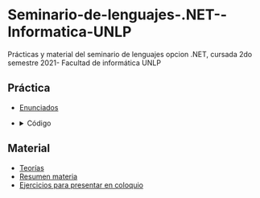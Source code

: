 # Seminario-de-lenguajes-.NET--Informatica-UNLP
Prácticas y material del seminario de lenguajes opcion .NET, cursada 2do semestre 2021- Facultad de informática UNLP

## Práctica ##
* [Enunciados](https://github.com/ssofiaavila/Seminario-de-lenguajes-.NET--Informatica-UNLP/tree/main/Enunciados)
* <details>
  <summary> Código </summary>
  
  * [Práctica 1](https://github.com/ssofiaavila/Seminario-de-lenguajes-.NET--Informatica-UNLP/blob/main/Pr%C3%A1cticas/Practica1.cs)
  * [Práctica 2](https://github.com/ssofiaavila/Seminario-de-lenguajes-.NET--Informatica-UNLP/blob/main/Pr%C3%A1cticas/Practica2.cs)
  * [Práctica 3](https://github.com/ssofiaavila/Seminario-de-lenguajes-.NET--Informatica-UNLP/blob/main/Pr%C3%A1cticas/Practica3.cs)
  * [Práctica 4](https://github.com/ssofiaavila/Seminario-de-lenguajes-.NET--Informatica-UNLP/blob/main/Pr%C3%A1cticas/Practica4.cs)
  * [Práctica 5](https://github.com/ssofiaavila/Seminario-de-lenguajes-.NET--Informatica-UNLP/blob/main/Pr%C3%A1cticas/Practica5.cs)
  * [Práctica 7](https://github.com/ssofiaavila/Seminario-de-lenguajes-.NET--Informatica-UNLP/tree/main/Pr%C3%A1cticas/Practica7)
  * [Práctica 8](https://github.com/ssofiaavila/Seminario-de-lenguajes-.NET--Informatica-UNLP/tree/main/Pr%C3%A1cticas/Practica8)
  * [Práctica 9](https://github.com/ssofiaavila/Seminario-de-lenguajes-.NET--Informatica-UNLP/tree/main/Pr%C3%A1cticas/Practica9)
  * [Práctica 10](https://github.com/ssofiaavila/Seminario-de-lenguajes-.NET--Informatica-UNLP/tree/main/Pr%C3%A1cticas/Practica10)
  * [Práctica 11](https://github.com/ssofiaavila/Seminario-de-lenguajes-.NET--Informatica-UNLP/tree/main/Pr%C3%A1cticas/Practica11)
</details> 

## Material ##
* [Teorías](https://github.com/ssofiaavila/Seminario-de-lenguajes-.NET--Informatica-UNLP/tree/main/Teor%C3%ADas)
* [Resumen materia](https://github.com/ssofiaavila/Seminario-de-lenguajes-.NET--Informatica-UNLP/blob/main/.NET-%20Resumen.pdf)
* [Ejercicios para presentar en coloquio](https://github.com/ssofiaavila/Seminario-de-lenguajes-.NET--Informatica-UNLP/tree/main/Coloquio)
